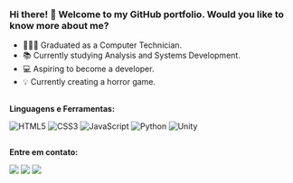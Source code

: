 ### Hi there! 👋 Welcome to my GitHub portfolio. Would you like to know more about me?

- 👨🏼‍🎓 Graduated as a Computer Technician.
- 📚 Currently studying Analysis and Systems Development.
- 💻 Aspiring to become a developer.
- 💡 Currently creating a horror game.

##

**Linguagens e Ferramentas:**  

![HTML5](https://img.shields.io/badge/HTML5-%23E34F26.svg?style=for-the-badge&logo=html5&logoColor=white)
![CSS3](https://img.shields.io/badge/CSS3-%231572B6.svg?style=for-the-badge&logo=css3&logoColor=white)
![JavaScript](https://img.shields.io/badge/JavaScript-%23F7DF1E.svg?style=for-the-badge&logo=javascript&logoColor=black)
![Python](https://img.shields.io/badge/Python-%233776AB.svg?style=for-the-badge&logo=python&logoColor=white)
![Unity](https://img.shields.io/badge/Unity-%23000000.svg?style=for-the-badge&logo=unity&logoColor=white)

##

**Entre em contato:**  

<a href="mailto:sousaoliveiraalan@gmail.com"><img src="https://img.shields.io/badge/Gmail-D14836?style=for-the-badge&logo=gmail&logoColor=white" target="_blank"></a>
<a href="https://www.linkedin.com/in/alan-sousa-oliveira-4a09a6205" target="_blank"><img src="https://img.shields.io/badge/LinkedIn-0077B5?style=for-the-badge&logo=linkedin&logoColor=white" target="_blank"></a>
<a href="https://instagram.com/ols.alan" target="_blank"><img src="https://img.shields.io/badge/Instagram-E4405F?style=for-the-badge&logo=instagram&logoColor=white" target="_blank"></a>
